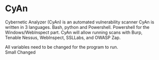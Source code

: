 # CyAn
Cybernetic Analyzer (CyAn) is an automated vulnerability scanner
CyAn is written in 3 languages.  Bash, python and Powershell.  Powershell for the Windows/WebInspect part.
CyAn will allow running scans with Burp, Tenable Nessus, WebInspect, SSLLabs, and OWASP Zap.

All variables need to be changed for the program to run.  
Small Changed